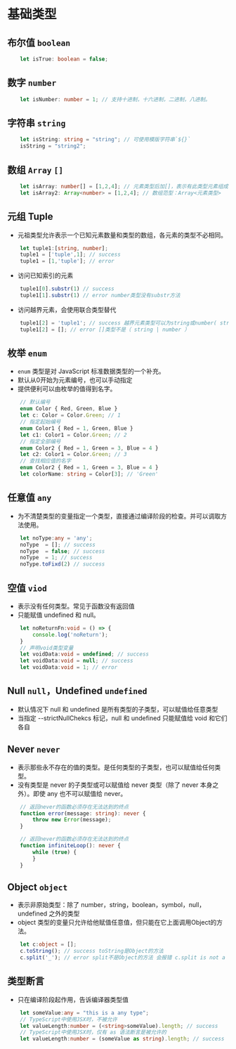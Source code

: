 # 基础类型

## 布尔值 `boolean`

```typescript
    let isTrue: boolean = false;
```

## 数字 `number`

```typescript
    let isNumber: number = 1; // 支持十进制，十六进制，二进制，八进制。
```

## 字符串 `string`

```typescript
    let isString: string = "string"; // 可使用模版字符串`${}`
    isString = "string2";
```

## 数组 `Array` `[]`

```typescript
    let isArray: number[] = [1,2,4]; // 元素类型后加[]，表示有此类型元素组成的一个数组
    let isArray2: Array<number> = [1,2,4]; // 数组范型：Array<元素类型>
```

## 元组 Tuple
-   元祖类型允许表示一个已知元素数量和类型的数组，各元素的类型不必相同。
```typescript
    let tuple1:[string, number];
    tuple1 = ['tuple',1]; // success
    tuple1 = [1,'tuple']; // error
```
-   访问已知索引的元素
```typescript
    tuple1[0].substr(1) // success
    tuple1[1].substr(1) // error number类型没有substr方法
```
-   访问越界元素，会使用联合类型替代
```typescript
    tuple1[2] = 'tuple1'; // success 越界元素类型可以为string或number( string | number )
    tuple1[2] = []; // error []类型不是（ string | number ）
```

## 枚举 `enum`
-   `enum` 类型是对 JavaScript 标准数据类型的一个补充。
-   默认从0开始为元素编号，也可以手动指定
-   提供便利可以由枚举的值得到名字。
```typescript
    // 默认编号
    enum Color { Red, Green, Blue }
    let c: Color = Color.Green; // 1
    // 指定起始编号
    enum Color1 { Red = 1, Green, Blue }
    let c1: Color1 = Color.Green; // 2
    // 指定全部编号
    enum Color2 { Red = 1, Green = 3, Blue = 4 }
    let c2: Color1 = Color.Green; // 3
    // 查找相应值的名字
    enum Color2 { Red = 1, Green = 3, Blue = 4 }
    let colorName: string = Color[3]; // 'Green'
```

## 任意值 `any`
-   为不清楚类型的变量指定一个类型，直接通过编译阶段的检查。并可以调取方法使用。
```typescript
    let noType:any = 'any';
    noType  = []; // success
    noType  = false; // success
    noType  = 1; // success
    noType.toFixd(2) // success
```

## 空值 `viod`
-   表示没有任何类型。常见于函数没有返回值
-   只能赋值 undefined 和 null。
```typescript
    let noReturnFn:void = () => {
        console.log('noReturn');
    }
    // 声明void类型变量
    let voidData:void = undefined; // success
    let voidData:void = null; // success
    let voidData:void = 1; // error
```

## Null `null`，Undefined `undefined`
-   默认情况下 null 和 undefined 是所有类型的子类型，可以赋值给任意类型
-   当指定 --strictNullChekcs 标记，null 和 undefined 只能赋值给 void 和它们各自

## Never `never`
-   表示那些永不存在的值的类型。是任何类型的子类型，也可以赋值给任何类型。
-   没有类型是 never 的子类型或可以赋值给 never 类型（除了 never 本身之外）。即使 any 也不可以赋值给 never。
```typescript
    // 返回never的函数必须存在无法达到的终点
    function error(message: string): never {
        throw new Error(message);
    }

    // 返回never的函数必须存在无法达到的终点
    function infiniteLoop(): never {
        while (true) {
        }
    }
```

## Object `object`
-   表示非原始类型：除了 number，string，boolean，symbol，null，undefined 之外的类型
-   object 类型的变量只允许给他赋值任意值，但只能在它上面调用Object的方法。
```typescript
    let c:object = [];
    c.toString(); // success toString是Object的方法
    c.split('_'); // error split不是Object的方法 会报错 c.split is not a function
```

## 类型断言
-   只在编译阶段起作用，告诉编译器类型值
```typescript
    let someValue:any = "this is a any type";
    // TypeScript中使用JSX时，不被允许
    let valueLength:number = (<string>someValue).length; // success
    // TypeScript中使用JSX时，仅有 as 语法断言是被允许的
    let valueLength:number = (someValue as string).length; // success
```
